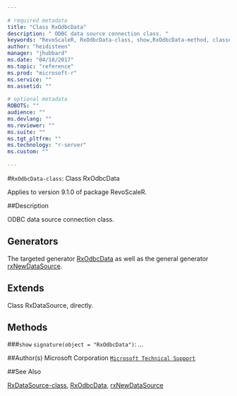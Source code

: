 ```yaml
--- 
 
# required metadata 
title: "Class RxOdbcData" 
description: " ODBC data source connection class. " 
keywords: "RevoScaleR, RxOdbcData-class, show,RxOdbcData-method, classes" 
author: "heidisteen" 
manager: "jhubbard" 
ms.date: "04/18/2017" 
ms.topic: "reference" 
ms.prod: "microsoft-r" 
ms.service: "" 
ms.assetid: "" 
 
# optional metadata 
ROBOTS: "" 
audience: "" 
ms.devlang: "" 
ms.reviewer: "" 
ms.suite: "" 
ms.tgt_pltfrm: "" 
ms.technology: "r-server" 
ms.custom: "" 
 
--- 
```

 
 
 
 
 #`RxOdbcData-class`: Class RxOdbcData

 Applies to version 9.1.0 of package RevoScaleR.
 
 ##Description
 
ODBC data source connection class.
 
 
 ## Generators 

 
The targeted generator [RxOdbcData](RxOdbcData.md) as well as the general generator
[rxNewDataSource](rxNew.md).
 
 ## Extends 

 
Class RxDataSource, directly.
 
 ## Methods 

 


###`show`
`signature(object = "RxOdbcData")`: ...



 
 ##Author(s)
 Microsoft Corporation [`Microsoft Technical Support`](https://go.microsoft.com/fwlink/?LinkID=698556&clcid=0x409)
 
 
 ##See Also
 
[RxDataSource-class](../../r-reference/revoscaler/rxdatasource-class.md),
[RxOdbcData](RxOdbcData.md),
[rxNewDataSource](rxNew.md)
   
 

